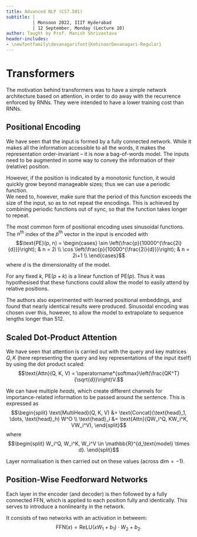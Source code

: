 ```yaml
---
title: Advanced NLP (CS7.501)
subtitle: |
          | Monsoon 2022, IIIT Hyderabad
          | 12 September, Monday (Lecture 10)
author: Taught by Prof. Manish Shrivastava
header-includes:
- \newfontfamily\devanagarifont{KohinoorDevanagari-Regular}
---
```


# Transformers
The motivation behind transformers was to have a simple network architecture based on attention, in order to do away with the recurrence enforced by RNNs. They were intended to have a lower training cost than RNNs.

## Positional Encoding
We have seen that the input is formed by a fully connected network. While it makes all the information accessible to all the words, it makes the representation order-invariant – it is now a bag-of-words model. The inputs need to be augmented in some way to convey the information of their (relative) position.

However, if the position is indicated by a monotonic function, it would quickly grow beyond manageable sizes; thus we can use a periodic function.  
We need to, however, make sure that the period of this function exceeds the size of the input, so as to not repeat the encodings. This is achieved by combining periodic functions out of sync, so that the function takes longer to repeat.

The most common form of positional encoding uses sinusoidal functions. The $n^\text{th}$ index of the $p^\text{th}$ vector in the input is encoded with
$$\text{PE}(p, n) = \begin{cases}
\sin \left(\frac{p}{10000^{\frac{2i}{d}}}\right); & n = 2i \\
\cos \left(\frac{p}{10000^{\frac{2i}{d}}}\right); & n = 2i+1 \\
\end{cases}$$
where $d$ is the dimensionality of the model.

For any fixed $k$, $\text{PE}(p+k)$ is a linear function of $\text{PE}(p)$. Thus it was hypothesised that these functions could allow the model to easily attend by relative positions.

The authors also experimented with learned positional embeddings, and found that nearly identical results were produced. Sinusoidal encoding was chosen over this, however, to allow the model to extrapolate to sequence lengths longer than 512.

## Scaled Dot-Product Attention
We have seen that attention is carried out with the query and key matrices $Q, K$ (here representing the query and key representations of the input itself) by using the dot product scaled:
$$\text{Attn}(Q, K, V) = \operatorname*{softmax}\left(\frac{QK^T}{\sqrt{d}}\right)V.$$

We can have multiple *heads*, which create different channels for importance-related information to be passed around the sentence. This is expressed as
$$\begin{split}
\text{MultiHead}(Q, K, V) &= \text{Concat}(\text{head}_1, \dots, \text{head}_h) W^O \\
\text{head}_i &= \text{Attn}(QW_i^Q, KW_i^K, VW_i^V),
\end{split}$$
where
$$\begin{split}
W_i^Q, W_i^K, W_i^V \in \mathbb{R}^{d_\text{model} \times d}.
\end{split}$$

Layer normalisation is then carried out on these values (across $\text{dim}=-1$).

## Position-Wise Feedforward Networks
Each layer in the encoder (and decoder) is then followed by a fully connected FFN, which is applied to each position fully and identically. This serves to introduce a nonlinearity in the network.

It consists of two networks with an activation in betweem:
$$\text{FFN}(x) = \text{ReLU}(xW_1 + b_1) \cdot W_2 + b_2.$$